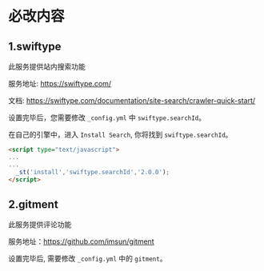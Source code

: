 
# 必改内容

## 1.swiftype

此服务提供站内搜索功能

服务地址: <https://swiftype.com/>

文档: <https://swiftype.com/documentation/site-search/crawler-quick-start/>

设置完毕后，您需要修改 `_config.yml` 中 `swiftype.searchId`。

在自己的引擎中，进入 `Install Search`, 你将找到 `swiftype.searchId`。

```html
<script type="text/javascript">
...
...
  _st('install','swiftype.searchId','2.0.0');
</script>
```

## 2.gitment

此服务提供评论功能

服务地址：<https://github.com/imsun/gitment>

设置完毕后, 需要修改 `_config.yml` 中的 `gitment`。
